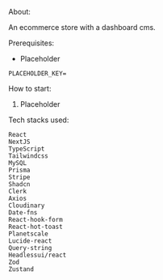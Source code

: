 About:

An ecommerce store with a dashboard cms.

Prerequisites:
* Placeholder
```
PLACEHOLDER_KEY=
```

How to start:
1. Placeholder

Tech stacks used:

    React
    NextJS
    TypeScript
    Tailwindcss
    MySQL
    Prisma
    Stripe
    Shadcn
    Clerk
    Axios
    Cloudinary
    Date-fns
    React-hook-form
    React-hot-toast
    Planetscale
    Lucide-react
    Query-string
    Headlessui/react
    Zod
    Zustand

